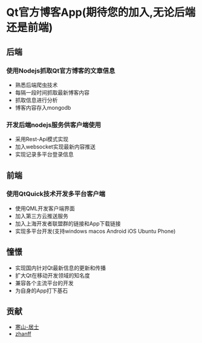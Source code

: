 ﻿# Qt官方博客App(期待您的加入,无论后端还是前端)

## 后端
### 使用Nodejs抓取Qt官方博客的文章信息

* 熟悉后端爬虫技术
* 每隔一段时间抓取最新博客内容
* 抓取信息进行分析
* 博客内容存入mongodb

### 开发后端nodejs服务供客户端使用
* 采用Rest-Api模式实现
* 加入websocket实现最新内容推送
* 实现记录多平台登录信息


## 前端

### 使用QtQuick技术开发多平台客户端
* 使用QML开发客户端界面
* 加入第三方云推送服务
* 加入上海开发者联盟群的链接和App下载链接
* 实现多平台开发(支持windows macos Android iOS Ubuntu Phone)


## 憧憬

* 实现国内针对Qt最新信息的更新和传播
* 扩大Qt在移动开发领域的知名度
* 兼容各个主流平台的开发
* 为自身的App打下基石



## 贡献

* [寒山-居士](https://github.com/toby20130333)
* [zhanff](http://ddzhj.com)
